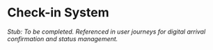 # Check-in System

_Stub: To be completed. Referenced in user journeys for digital arrival confirmation and status management._